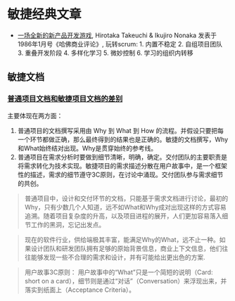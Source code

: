 <!---
markmeta_author: 望哥
markmeta_date: 2019-02-20
markmeta_title: 敏捷经典文章
markmeta_categories: agile
markmeta_tags: agile
-->

# 敏捷经典文章

- [一场全新的新产品开发游戏](https://zhuanlan.zhihu.com/p/26481537), Hirotaka Takeuchi & Ikujiro Nonaka 发表于1986年1月号《哈佛商业评论》, 玩转scrum: 1. 内置不稳定 2. 自组项目团队 3. 重叠开发阶段 4. 多样化学习 5. 微妙控制 6. 学习的组织内转移

## 敏捷文档

### [普通项目文档和敏捷项目文档的差别](https://mp.weixin.qq.com/s/kiTEgNlBeZ7Dcwm8G9O78g)
主要体现在两方面：
1. 普通项目的文档撰写采用由 Why 到 What 到 How 的流程。并假设只要把每一个环节都做正确，那么最终得到的结果也是正确的。敏捷的文档撰写，Why和What始终结对出现。Why是贯穿始终的参考线。
2. 普通项目在需求分析时要做到细节清晰，明确，确定。交付团队的主要职责是将需求转化为技术实现。敏捷项目的需求描述分散在用户故事中，是一个框架性的描述，需求的细节遵守3C原则，在讨论中涌现。交付团队参与需求细节的共创。

> 普通项目中，设计和交付环节的文档，只能基于需求文档进行讨论，最初的Why，只有少数几个人知道，远不如What和Why成对出现这样的方式容易追溯。随着项目复杂度的升高，以及项目进程的展开，人们更加容易落入细节工作的黑洞，忘记出发点。

> 现在的软件行业，供给端极其丰富，能满足Why的What，远不止一种。如果设计团队和研发团队拥有足够的原始背景信息，商业上下文信息，他们往往能够发现一些不合理的需求和设计，并有可能给出更出色的方案.

> 用户故事3C原则： 用户故事中的“What”只是一个简短的说明（Card: short on a card），细节则是通过“对话”（Conversation）来浮现出来，并落实到纸面上（Acceptance Criteria）。



